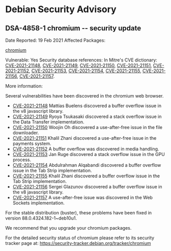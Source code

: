 
Debian Security Advisory
========================


DSA-4858-1 chromium -- security update
--------------------------------------



Date Reported:
19 Feb 2021
Affected Packages:

[chromium](https://packages.debian.org/src:chromium)

Vulnerable:
Yes
Security database references:
In Mitre's CVE dictionary: [CVE-2021-21148](https://security-tracker.debian.org/tracker/CVE-2021-21148), [CVE-2021-21149](https://security-tracker.debian.org/tracker/CVE-2021-21149), [CVE-2021-21150](https://security-tracker.debian.org/tracker/CVE-2021-21150), [CVE-2021-21151](https://security-tracker.debian.org/tracker/CVE-2021-21151), [CVE-2021-21152](https://security-tracker.debian.org/tracker/CVE-2021-21152), [CVE-2021-21153](https://security-tracker.debian.org/tracker/CVE-2021-21153), [CVE-2021-21154](https://security-tracker.debian.org/tracker/CVE-2021-21154), [CVE-2021-21155](https://security-tracker.debian.org/tracker/CVE-2021-21155), [CVE-2021-21156](https://security-tracker.debian.org/tracker/CVE-2021-21156), [CVE-2021-21157](https://security-tracker.debian.org/tracker/CVE-2021-21157).  

More information:

Several vulnerabilities have been discovered in the chromium web browser.


* [CVE-2021-21148](https://security-tracker.debian.org/tracker/CVE-2021-21148)
Mattias Buelens discovered a buffer overflow issue in the v8 javascript
 library.
* [CVE-2021-21149](https://security-tracker.debian.org/tracker/CVE-2021-21149)
Ryoya Tsukasaki discovered a stack overflow issue in the Data Transfer
 implementation.
* [CVE-2021-21150](https://security-tracker.debian.org/tracker/CVE-2021-21150)
Woojin Oh discovered a use-after-free issue in the file downloader.
* [CVE-2021-21151](https://security-tracker.debian.org/tracker/CVE-2021-21151)
Khalil Zhani discovered a use-after-free issue in the payments system.
* [CVE-2021-21152](https://security-tracker.debian.org/tracker/CVE-2021-21152)
A buffer overflow was discovered in media handling.
* [CVE-2021-21153](https://security-tracker.debian.org/tracker/CVE-2021-21153)
Jan Ruge discovered a stack overflow issue in the GPU process.
* [CVE-2021-21154](https://security-tracker.debian.org/tracker/CVE-2021-21154)
Abdulrahman Alqabandi discovered a buffer overflow issue in the Tab Strip
 implementation.
* [CVE-2021-21155](https://security-tracker.debian.org/tracker/CVE-2021-21155)
Khalil Zhani discovered a buffer overflow issue in the Tab Strip
 implementation.
* [CVE-2021-21156](https://security-tracker.debian.org/tracker/CVE-2021-21156)
Sergei Glazunov discovered a buffer overflow issue in the v8 javascript
 library.
* [CVE-2021-21157](https://security-tracker.debian.org/tracker/CVE-2021-21157)
A use-after-free issue was discovered in the Web Sockets implementation.


For the stable distribution (buster), these problems have been fixed in
version 88.0.4324.182-1~deb10u1.


We recommend that you upgrade your chromium packages.


For the detailed security status of chromium please refer to
its security tracker page at:
<https://security-tracker.debian.org/tracker/chromium>





